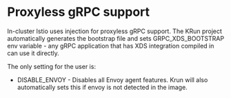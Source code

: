 # Proxyless gRPC support

In-cluster Istio uses injection for proxyless gRPC support. The KRun project automatically generates the bootstrap file
and sets GRPC_XDS_BOOTSTRAP env variable - any gRPC application that has XDS integration compiled in can use it
directly.

The only setting for the user is:

- DISABLE_ENVOY - Disables all Envoy agent features. Krun will also automatically sets this if envoy is not detected in
  the image.




